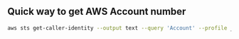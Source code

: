 ## Quick way to get AWS Account number
```bash
aws sts get-caller-identity --output text --query 'Account' --profile ___
```